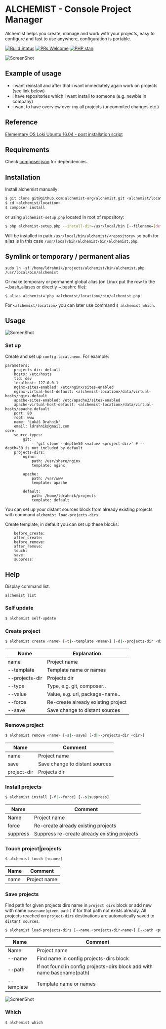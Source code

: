 ALCHEMIST - Console Project Manager
===========

Alchemist helps you create, manage and work with your projects, easy to configure and fast to use anywhere, configuration is portable.

[![Build Status](https://travis-ci.org/alchemist-org/alchemist.svg?branch=master)](https://travis-ci.org/alchemist-org/alchemist)
[![PRs Welcome](https://img.shields.io/badge/PRs-welcome-brightgreen.svg?style=flat-square)](http://makeapullrequest.com) 
[![PHP stan](https://img.shields.io/badge/PHPStan-default-brightgreen.svg?style=flat)](https://github.com/phpstan/phpstan)

![ScreenShot](https://raw.github.com/alchemist-org/alchemist/master/examples/alchemist.png)

## Example of usage

- i want reinstall and after that i want immediately again work on projects (see link below)
- i have repositories which i want install to someone (e.g. newbie in company)
- i want to have overview over my all projects (uncommited changes etc.)

## Reference

[Elementary OS Loki Ubuntu 16.04 - post installation script](https://gist.github.com/ldrahnik/06d13c7707e1f3c1bfdade2f054b71e8)

## Requirements

Check [composer.json](https://github.com/alchemist-org/alchemist/blob/master/composer.json) for dependencies.

## Installation

Install alchemist manually:

```sh
$ git clone git@github.com:alchemist-org/alchemist.git <alchemist/location>
$ cd <alchemist/location>
$ composer install
```

or using `alchemist-setup.php` located in root of repository:

```sh
$ php alchemist-setup.php --install-dir=/usr/local/bin [--filename=[default='alchemist']] [--force]
```

Will be installed in path `/usr/local/bin/alchemist/<repository>` so path for alias is in this case `/usr/local/bin/alchemist/bin/alchemist.php`.

## Symlink or temporary / permanent alias

```
sudo ln -sf /home/ldrahnik/projects/alchemist/bin/alchemist.php /usr/local/bin/alchemist
```

Or make temporary or permanent global alias (on Linux put the row to the ~.bash_aliases or directly ~.bashrc file):

```
$ alias alchemist='php <alchemist/location>/bin/alchemist.php'
```

For `<alchemist/location>` you can later use command `$ alchemist which`.

## Usage

![ScreenShot](https://raw.github.com/alchemist-org/alchemist/master/examples/sequence_diagram.png)

### Set up

Create and set up `config.local.neon`. For example:

```
parameters:
	projects-dir: default
	hosts: /etc/hosts
	tld: dev
	localhost: 127.0.0.1
	nginx-sites-enabled: /etc/nginx/sites-enabled
	nginx-virtual-host-default: <alchemist-location>/data/virtual-hosts/nginx.default
	apache-sites-enabled: /etc/apache2/sites-enabled
	apache-virtual-host-default: <alchemist-location>/data/virtual-hosts/apache.default
	port: 80
	root: www
	name: 'Lukáš Drahník'
	email: ldrahnik@gmail.com
core:
	source-types:
		git:
			- 'git clone --depth=50 <value> <project-dir>' # --depth=50 is not included by default 
	projects-dirs:
		nginx:
			path: /usr/share/nginx
			template: nginx

		apache:
			path: /var/www
			template: apache

		default:
			path: /home/ldrahnik/projects
			template: default
```

You can set up your distant sources block from already existing projects with command `alchemist load-projects-dirs`.

Create template, in default you can set up these blocks:
```
    before_create:
    after_create:
    before_remove:
    after_remove:
    touch:
    save:
    suppress:
```

## Help

Display command list:

```
alchemist list
```

### Self update

```sh
$ alchemist self-update
```

### Create project

```sh
$ alchemist create <name> [-t|--template <name>] [-d|--projects-dir <dir>] [--type <type>] [--value <value>] [-f|--force] [-s|--save]
```

Name | Explanation
------------ | -------------
name | Project name
--template <name> | Template name or names
--projects-dir <dir> | Projects dir
--type <type> | Type, e.g. git, composer..
--value <value> | Value, e.g. url, package-name..
--force | Re-create already existing project
--save | Save change to distant sources

### Remove project

```sh
$ alchemist remove <name> [-s|--save] [-d|--projects-dir <dir>]
```

Name | Comment
------------ | -------------
name | Project name
save | Save change to distant sources
project-dir | Projects dir


### Install projects

```sh
$ alchemist install [-f|--force] [--s|suppress]
```

Name | Comment
------------ | -------------
Name | Project name
force | Re-create already existing projects
suppress | Suppress re-create already existing projects

### Touch project|projects

```sh
$ alchemist touch [<name>]
```

Name | Comment
------------ | -------------
name | Project name

### Save projects

Find path for given projects dirs name in `project dirs` block or add new with name `basename(given path)` if for that path not exists already. All projects reached on `project-dirs` destinations are automatically saved to `distant sources`.

```sh
$ alchemist load-projects-dirs [--name <projects-dir-name>] [--path <projets-dir-path>] [--template <name|names>]
```

Name | Comment
------------ | -------------
Name | Project name
--name | Find name in config projects-dirs block
--path | If not found in config projects-dirs block add with name basename(path) 
--template <name> | Template name or names

![ScreenShot](https://raw.github.com/alchemist-org/alchemist/master/examples/alchemist_config.local.neon.png)

### Which

```sh
$ alchemist which
```
